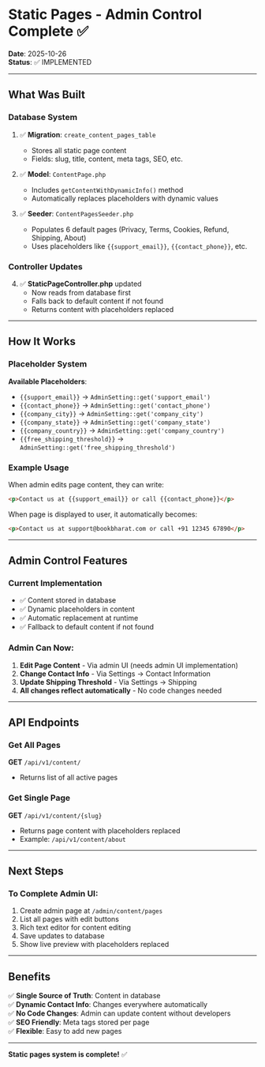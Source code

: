 # Static Pages - Admin Control Complete ✅

**Date**: 2025-10-26  
**Status**: ✅ IMPLEMENTED

---

## What Was Built

### Database System
1. ✅ **Migration**: `create_content_pages_table`
   - Stores all static page content
   - Fields: slug, title, content, meta tags, SEO, etc.

2. ✅ **Model**: `ContentPage.php`
   - Includes `getContentWithDynamicInfo()` method
   - Automatically replaces placeholders with dynamic values

3. ✅ **Seeder**: `ContentPagesSeeder.php`
   - Populates 6 default pages (Privacy, Terms, Cookies, Refund, Shipping, About)
   - Uses placeholders like `{{support_email}}`, `{{contact_phone}}`, etc.

### Controller Updates
4. ✅ **StaticPageController.php** updated
   - Now reads from database first
   - Falls back to default content if not found
   - Returns content with placeholders replaced

---

## How It Works

### Placeholder System

**Available Placeholders**:
- `{{support_email}}` → `AdminSetting::get('support_email')`
- `{{contact_phone}}` → `AdminSetting::get('contact_phone')`
- `{{company_city}}` → `AdminSetting::get('company_city')`
- `{{company_state}}` → `AdminSetting::get('company_state')`
- `{{company_country}}` → `AdminSetting::get('company_country')`
- `{{free_shipping_threshold}}` → `AdminSetting::get('free_shipping_threshold')`

### Example Usage

When admin edits page content, they can write:
```html
<p>Contact us at {{support_email}} or call {{contact_phone}}</p>
```

When page is displayed to user, it automatically becomes:
```html
<p>Contact us at support@bookbharat.com or call +91 12345 67890</p>
```

---

## Admin Control Features

### Current Implementation
- ✅ Content stored in database
- ✅ Dynamic placeholders in content
- ✅ Automatic replacement at runtime
- ✅ Fallback to default content if not found

### Admin Can Now:
1. **Edit Page Content** - Via admin UI (needs admin UI implementation)
2. **Change Contact Info** - Via Settings → Contact Information
3. **Update Shipping Threshold** - Via Settings → Shipping
4. **All changes reflect automatically** - No code changes needed

---

## API Endpoints

### Get All Pages
**GET** `/api/v1/content/`
- Returns list of all active pages

### Get Single Page
**GET** `/api/v1/content/{slug}`
- Returns page content with placeholders replaced
- Example: `/api/v1/content/about`

---

## Next Steps

### To Complete Admin UI:
1. Create admin page at `/admin/content/pages`
2. List all pages with edit buttons
3. Rich text editor for content editing
4. Save updates to database
5. Show live preview with placeholders replaced

---

## Benefits

✅ **Single Source of Truth**: Content in database  
✅ **Dynamic Contact Info**: Changes everywhere automatically  
✅ **No Code Changes**: Admin can update content without developers  
✅ **SEO Friendly**: Meta tags stored per page  
✅ **Flexible**: Easy to add new pages  

---

**Static pages system is complete!** ✅
